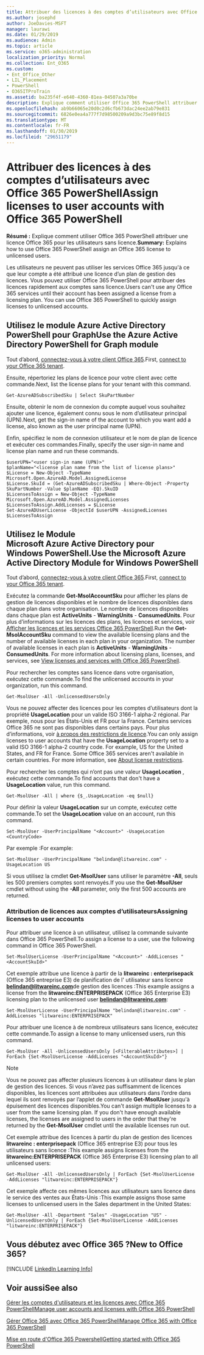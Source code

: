```yaml
---
title: Attribuer des licences à des comptes d’utilisateurs avec Office 365 PowerShell
ms.author: josephd
author: JoeDavies-MSFT
manager: laurawi
ms.date: 01/29/2019
ms.audience: Admin
ms.topic: article
ms.service: o365-administration
localization_priority: Normal
ms.collection: Ent_O365
ms.custom:
- Ent_Office_Other
- LIL_Placement
- PowerShell
- O365ITProTrain
ms.assetid: ba235f4f-e640-4360-81ea-04507a3a70be
description: Explique comment utiliser Office 365 PowerShell attribuer une licence Office 365 pour les utilisateurs sans licence.
ms.openlocfilehash: ab9b66065e20d0c2d6cfb673dac24ee2ab79e831
ms.sourcegitcommit: 6826e0ea4a777f7d98500209a9d3bc75e89f8d15
ms.translationtype: MT
ms.contentlocale: fr-FR
ms.lasthandoff: 01/30/2019
ms.locfileid: "29651179"
---
```

# <a name="assign-licenses-to-user-accounts-with-office-365-powershell"></a><span data-ttu-id="1b7bb-103">Attribuer des licences à des comptes d’utilisateurs avec Office 365 PowerShell</span><span class="sxs-lookup"><span data-stu-id="1b7bb-103">Assign licenses to user accounts with Office 365 PowerShell</span></span>

<span data-ttu-id="1b7bb-104">**Résumé :**  Explique comment utiliser Office 365 PowerShell attribuer une licence Office 365 pour les utilisateurs sans licence.</span><span class="sxs-lookup"><span data-stu-id="1b7bb-104">**Summary:**  Explains how to use Office 365 PowerShell assign an Office 365 license to unlicensed users.</span></span>
  
<span data-ttu-id="1b7bb-p101">Les utilisateurs ne peuvent pas utiliser les services Office 365 jusqu'à ce que leur compte a été attribué une licence d’un plan de gestion des licences. Vous pouvez utiliser Office 365 PowerShell pour attribuer des licences rapidement aux comptes sans licence.</span><span class="sxs-lookup"><span data-stu-id="1b7bb-p101">Users can't use any Office 365 services until their account has been assigned a license from a licensing plan. You can use Office 365 PowerShell to quickly assign licenses to unlicensed accounts.</span></span> 


## <a name="use-the-azure-active-directory-powershell-for-graph-module"></a><span data-ttu-id="1b7bb-107">Utilisez le module Azure Active Directory PowerShell pour Graph</span><span class="sxs-lookup"><span data-stu-id="1b7bb-107">Use the Azure Active Directory PowerShell for Graph module</span></span>

<span data-ttu-id="1b7bb-108">Tout d’abord, [connectez-vous à votre client Office 365](connect-to-office-365-powershell.md#connect-with-the-azure-active-directory-powershell-for-graph-module).</span><span class="sxs-lookup"><span data-stu-id="1b7bb-108">First, [connect to your Office 365 tenant](connect-to-office-365-powershell.md#connect-with-the-azure-active-directory-powershell-for-graph-module).</span></span>
  

<span data-ttu-id="1b7bb-109">Ensuite, répertoriez les plans de licence pour votre client avec cette commande.</span><span class="sxs-lookup"><span data-stu-id="1b7bb-109">Next, list the license plans for your tenant with this command.</span></span>

```
Get-AzureADSubscribedSku | Select SkuPartNumber
```

<span data-ttu-id="1b7bb-110">Ensuite, obtenir le nom de connexion du compte auquel vous souhaitez ajouter une licence, également connu sous le nom d’utilisateur principal (UPN).</span><span class="sxs-lookup"><span data-stu-id="1b7bb-110">Next, get the sign-in name of the account to which you want add a license, also known as the user principal name (UPN).</span></span>

<span data-ttu-id="1b7bb-111">Enfin, spécifiez le nom de connexion utilisateur et le nom de plan de licence et exécuter ces commandes.</span><span class="sxs-lookup"><span data-stu-id="1b7bb-111">Finally, specify the user sign-in name and license plan name and run these commands.</span></span>

```
$userUPN="<user sign-in name (UPN)>"
$planName="<license plan name from the list of license plans>"
$License = New-Object -TypeName Microsoft.Open.AzureAD.Model.AssignedLicense
$License.SkuId = (Get-AzureADSubscribedSku | Where-Object -Property SkuPartNumber -Value $planName -EQ).SkuID
$LicensesToAssign = New-Object -TypeName Microsoft.Open.AzureAD.Model.AssignedLicenses
$LicensesToAssign.AddLicenses = $License
Set-AzureADUserLicense -ObjectId $userUPN -AssignedLicenses $LicensesToAssign
```

## <a name="use-the-microsoft-azure-active-directory-module-for-windows-powershell"></a><span data-ttu-id="1b7bb-112">Utilisez le Module Microsoft Azure Active Directory pour Windows PowerShell.</span><span class="sxs-lookup"><span data-stu-id="1b7bb-112">Use the Microsoft Azure Active Directory Module for Windows PowerShell</span></span>

<span data-ttu-id="1b7bb-113">Tout d’abord, [connectez-vous à votre client Office 365](connect-to-office-365-powershell.md#connect-with-the-microsoft-azure-active-directory-module-for-windows-powershell).</span><span class="sxs-lookup"><span data-stu-id="1b7bb-113">First, [connect to your Office 365 tenant](connect-to-office-365-powershell.md#connect-with-the-microsoft-azure-active-directory-module-for-windows-powershell).</span></span>

<span data-ttu-id="1b7bb-p102">Exécutez la commande **Get-MsolAccountSku** pour afficher les plans de gestion de licences disponibles et le nombre de licences disponibles dans chaque plan dans votre organisation. Le nombre de licences disponibles dans chaque plan est **ActiveUnits** - **WarningUnits** - **ConsumedUnits**. Pour plus d’informations sur les licences des plans, les licences et services, voir [Afficher les licences et les services Office 365 PowerShell](view-licenses-and-services-with-office-365-powershell.md).</span><span class="sxs-lookup"><span data-stu-id="1b7bb-p102">Run the **Get-MsolAccountSku** command to view the available licensing plans and the number of available licenses in each plan in your organization. The number of available licenses in each plan is **ActiveUnits** - **WarningUnits** - **ConsumedUnits**. For more information about licensing plans, licenses, and services, see [View licenses and services with Office 365 PowerShell](view-licenses-and-services-with-office-365-powershell.md).</span></span>
    
<span data-ttu-id="1b7bb-117">Pour rechercher les comptes sans licence dans votre organisation, exécutez cette commande.</span><span class="sxs-lookup"><span data-stu-id="1b7bb-117">To find the unlicensed accounts in your organization, run this command.</span></span>

```
Get-MsolUser -All -UnlicensedUsersOnly
```
    
<span data-ttu-id="1b7bb-p103">Vous ne pouvez affecter des licences pour les comptes d’utilisateurs dont la propriété **UsageLocation** pour un valide ISO 3166-1 alpha-2 régional. Par exemple, nous pour les États-Unis et FR pour la France. Certains services Office 365 ne sont pas disponibles dans certains pays. Pour plus d’informations, voir [à propos des restrictions de licence](https://go.microsoft.com/fwlink/p/?LinkId=691730).</span><span class="sxs-lookup"><span data-stu-id="1b7bb-p103">You can only assign licenses to user accounts that have the **UsageLocation** property set to a valid ISO 3166-1 alpha-2 country code. For example, US for the United States, and FR for France. Some Office 365 services aren't available in certain countries. For more information, see [About license restrictions](https://go.microsoft.com/fwlink/p/?LinkId=691730).</span></span>
    
<span data-ttu-id="1b7bb-122">Pour rechercher les comptes qui n’ont pas une valeur **UsageLocation** , exécutez cette commande.</span><span class="sxs-lookup"><span data-stu-id="1b7bb-122">To find accounts that don't have a **UsageLocation** value, run this command.</span></span>

```
Get-MsolUser -All | where {$_.UsageLocation -eq $null}
```

<span data-ttu-id="1b7bb-123">Pour définir la valeur **UsageLocation** sur un compte, exécutez cette commande.</span><span class="sxs-lookup"><span data-stu-id="1b7bb-123">To set the **UsageLocation** value on an account, run this command.</span></span>

```
Set-MsolUser -UserPrincipalName "<Account>" -UsageLocation <CountryCode>
```

<span data-ttu-id="1b7bb-124">Par exemple :</span><span class="sxs-lookup"><span data-stu-id="1b7bb-124">For example:</span></span>

```
Set-MsolUser -UserPrincipalName "belindan@litwareinc.com" -UsageLocation US
```
    
<span data-ttu-id="1b7bb-125">Si vous utilisez la cmdlet **Get-MsolUser** sans utiliser le paramètre **-All**, seuls les 500 premiers comptes sont renvoyés.</span><span class="sxs-lookup"><span data-stu-id="1b7bb-125">If you use the **Get-MsolUser** cmdlet without using the **-All** parameter, only the first 500 accounts are returned.</span></span>

### <a name="assigning-licenses-to-user-accounts"></a><span data-ttu-id="1b7bb-126">Attribution de licences aux comptes d’utilisateurs</span><span class="sxs-lookup"><span data-stu-id="1b7bb-126">Assigning licenses to user accounts</span></span>
    
<span data-ttu-id="1b7bb-127">Pour attribuer une licence à un utilisateur, utilisez la commande suivante dans Office 365 PowerShell.</span><span class="sxs-lookup"><span data-stu-id="1b7bb-127">To assign a license to a user, use the following command in Office 365 PowerShell.</span></span>
  
```
Set-MsolUserLicense -UserPrincipalName "<Account>" -AddLicenses "<AccountSkuId>"
```

<span data-ttu-id="1b7bb-128">Cet exemple attribue une licence à partir de la **litwareinc : enterprisepack** (Office 365 entreprise E3) de planification de l' utilisateur sans licence **belindan@litwareinc.com**de gestion des licences :</span><span class="sxs-lookup"><span data-stu-id="1b7bb-128">This example assigns a license from the **litwareinc:ENTERPRISEPACK** (Office 365 Enterprise E3) licensing plan to the unlicensed user **belindan@litwareinc.com**:</span></span>
  
```
Set-MsolUserLicense -UserPrincipalName "belindan@litwareinc.com" -AddLicenses "litwareinc:ENTERPRISEPACK"
```

<span data-ttu-id="1b7bb-129">Pour attribuer une licence à de nombreux utilisateurs sans licence, exécutez cette commande.</span><span class="sxs-lookup"><span data-stu-id="1b7bb-129">To assign a license to many unlicensed users, run this command.</span></span>
  
```
Get-MsolUser -All -UnlicensedUsersOnly [<FilterableAttributes>] | ForEach {Set-MsolUserLicense -AddLicenses "<AccountSkuId>"}
```
  
>[!Note]
><span data-ttu-id="1b7bb-p104">Vous ne pouvez pas affecter plusieurs licences à un utilisateur dans le plan de gestion des licences. Si vous n’avez pas suffisamment de licences disponibles, les licences sont attribuées aux utilisateurs dans l’ordre dans lequel ils sont renvoyés par l’applet de commande **Get-MsolUser** jusqu'à épuisement des licences disponibles.</span><span class="sxs-lookup"><span data-stu-id="1b7bb-p104">You can't assign multiple licenses to a user from the same licensing plan. If you don't have enough available licenses, the licenses are assigned to users in the order that they're returned by the **Get-MsolUser** cmdlet until the available licenses run out.</span></span>
>

<span data-ttu-id="1b7bb-132">Cet exemple attribue des licences à partir du plan de gestion des licences **litwareinc : enterprisepack** (Office 365 entreprise E3) pour tous les utilisateurs sans licence :</span><span class="sxs-lookup"><span data-stu-id="1b7bb-132">This example assigns licenses from the **litwareinc:ENTERPRISEPACK** (Office 365 Enterprise E3) licensing plan to all unlicensed users:</span></span>
  
```
Get-MsolUser -All -UnlicensedUsersOnly | ForEach {Set-MsolUserLicense -AddLicenses "litwareinc:ENTERPRISEPACK"}
```

<span data-ttu-id="1b7bb-133">Cet exemple affecte ces mêmes licences aux utilisateurs sans licence dans le service des ventes aux États-Unis :</span><span class="sxs-lookup"><span data-stu-id="1b7bb-133">This example assigns those same licenses to unlicensed users in the Sales department in the United States:</span></span>
  
```
Get-MsolUser -All -Department "Sales" -UsageLocation "US" -UnlicensedUsersOnly | ForEach {Set-MsolUserLicense -AddLicenses "litwareinc:ENTERPRISEPACK"}
```
  
## <a name="new-to-office-365"></a><span data-ttu-id="1b7bb-134">Vous débutez avec Office 365 ?</span><span class="sxs-lookup"><span data-stu-id="1b7bb-134">New to Office 365?</span></span>

[!INCLUDE [LinkedIn Learning Info](../common/office/linkedin-learning-info.md)]

## <a name="see-also"></a><span data-ttu-id="1b7bb-135">Voir aussi</span><span class="sxs-lookup"><span data-stu-id="1b7bb-135">See also</span></span>

[<span data-ttu-id="1b7bb-136">Gérer les comptes d'utilisateurs et les licences avec Office 365 PowerShell</span><span class="sxs-lookup"><span data-stu-id="1b7bb-136">Manage user accounts and licenses with Office 365 PowerShell</span></span>](manage-user-accounts-and-licenses-with-office-365-powershell.md)
  
[<span data-ttu-id="1b7bb-137">Gérer Office 365 avec Office 365 PowerShell</span><span class="sxs-lookup"><span data-stu-id="1b7bb-137">Manage Office 365 with Office 365 PowerShell</span></span>](manage-office-365-with-office-365-powershell.md)
  
[<span data-ttu-id="1b7bb-138">Mise en route d'Office 365 Powershell</span><span class="sxs-lookup"><span data-stu-id="1b7bb-138">Getting started with Office 365 PowerShell</span></span>](getting-started-with-office-365-powershell.md)
